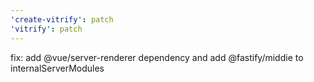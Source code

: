 ```yaml
---
'create-vitrify': patch
'vitrify': patch
---
```


fix: add @vue/server-renderer dependency and add @fastify/middie to internalServerModules
